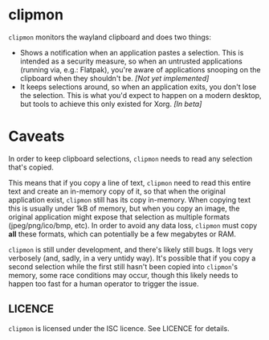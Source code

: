 clipmon
=======

`clipmon` monitors the wayland clipboard and does two things:

- Shows a notification when an application pastes a selection. This is intended
  as a security measure, so when an untrusted applications (running via, e.g.:
  Flatpak), you're aware of applications snooping on the clipboard when they
  shouldn't be. _[Not yet implemented]_
- It keeps selections around, so when an application exits, you don't lose the
  selection. This is what you'd expect to happen on a modern desktop, but tools
  to achieve this only existed for Xorg. _[In beta]_

# Caveats

In order to keep clipboard selections, `clipmon` needs to read any selection
that's copied.

This means that if you copy a line of text, `clipmon` need to read this entire
text and create an in-memory copy of it, so that when the original application
exist, `clipmon` still has its copy in-memory. When copying text this is
usually under 1kB of memory, but when you copy an image, the original
application might expose that selection as multiple formats (jpeg/png/ico/bmp,
etc). In order to avoid any data loss, `clipmon` must copy **all** these
formats, which can potentially be a few megabytes or RAM.

`clipmon` is still under development, and there's likely still bugs. It logs
very verbosely (and, sadly, in a very untidy way). It's possible that if you
copy a second selection while the first still hasn't been copied into
`clipmon`'s memory, some race conditions may occur, though this likely needs to
happen too fast for a human operator to trigger the issue.


LICENCE
-------

`clipmon` is licensed under the ISC licence. See LICENCE for details.

